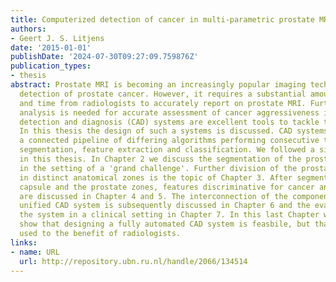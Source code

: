 ```yaml
---
title: Computerized detection of cancer in multi-parametric prostate MRI
authors:
- Geert J. S. Litjens
date: '2015-01-01'
publishDate: '2024-07-30T09:27:09.759876Z'
publication_types:
- thesis
abstract: Prostate MRI is becoming an increasingly popular imaging technique for the
  detection of prostate cancer. However, it requires a substantial amount of expertise
  and time from radiologists to accurately report on prostate MRI. Furthermore, quantitative
  analysis is needed for accurate assessment of cancer aggressiveness in vivo. Computer-aided
  detection and diagnosis (CAD) systems are excellent tools to tackle these challenges.
  In this thesis the design of such a systems is discussed. CAD systems are typically
  a connected pipeline of differing algorithms performing consecutive tasks, for example
  segmentation, feature extraction and classification. We followed a similar outline
  in this thesis. In Chapter 2 we discuss the segmentation of the prostate capsule
  in the setting of a 'grand challenge'. Further division of the prostate capsule
  in distinct anatomical zones is the topic of Chapter 3. After segmentation of the
  capsule and the prostate zones, features discriminative for cancer and cancer aggression
  are discussed in Chapter 4 and 5. The interconnection of the components into one
  unified CAD system is subsequently discussed in Chapter 6 and the evaluation of
  the system in a clinical setting in Chapter 7. In this last Chapter we not only
  show that designing a fully automated CAD system is feasbile, but that it can be
  used to the benefit of radiologists.
links:
- name: URL
  url: http://repository.ubn.ru.nl/handle/2066/134514
---
```

